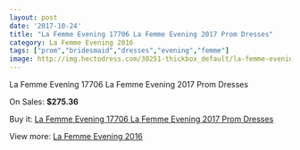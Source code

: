 ```yaml
---
layout: post
date: '2017-10-24'
title: "La Femme Evening 17706 La Femme Evening 2017 Prom Dresses"
category: La Femme Evening 2016
tags: ["prom","bridesmaid","dresses","evening","femme"]
image: http://img.hectodress.com/30251-thickbox_default/la-femme-evening-17706-la-femme-evening-2012-prom-dresses.jpg
---
```

La Femme Evening 17706 La Femme Evening 2017 Prom Dresses

On Sales: **$275.36**
<a href="https://www.hectodress.com/la-femme-evening-2013/13913-la-femme-evening-17706-la-femme-evening-2012-prom-dresses.html"><amp-img layout="responsive" width="600" height="600" src="//img.hectodress.com/30251-thickbox_default/la-femme-evening-17706-la-femme-evening-2012-prom-dresses.jpg" alt="La Femme Evening 17706 La Femme Evening 2017 Prom Dresses 0" /></a>
<a href="https://www.hectodress.com/la-femme-evening-2013/13913-la-femme-evening-17706-la-femme-evening-2012-prom-dresses.html"><amp-img layout="responsive" width="600" height="600" src="//img.hectodress.com/30253-thickbox_default/la-femme-evening-17706-la-femme-evening-2012-prom-dresses.jpg" alt="La Femme Evening 17706 La Femme Evening 2017 Prom Dresses 1" /></a>
<a href="https://www.hectodress.com/la-femme-evening-2013/13913-la-femme-evening-17706-la-femme-evening-2012-prom-dresses.html"><amp-img layout="responsive" width="600" height="600" src="//img.hectodress.com/30252-thickbox_default/la-femme-evening-17706-la-femme-evening-2012-prom-dresses.jpg" alt="La Femme Evening 17706 La Femme Evening 2017 Prom Dresses 2" /></a>

Buy it: [La Femme Evening 17706 La Femme Evening 2017 Prom Dresses](https://www.hectodress.com/la-femme-evening-2013/13913-la-femme-evening-17706-la-femme-evening-2012-prom-dresses.html "La Femme Evening 17706 La Femme Evening 2017 Prom Dresses")

View more: [La Femme Evening 2016](https://www.hectodress.com/233-la-femme-evening-2013 "La Femme Evening 2016")